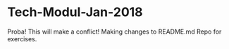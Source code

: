 # Tech-Modul-Jan-2018
Proba!
This will make a conflict!
Making changes to README.md
Repo for exercises.
